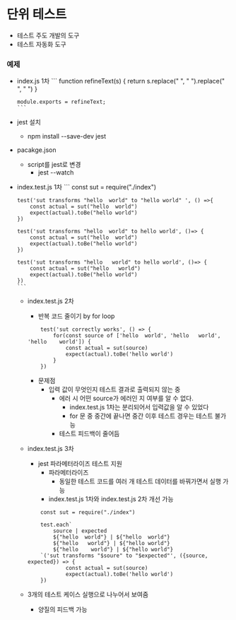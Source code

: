 # 단위 테스트
 - 테스트 주도 개발의 도구
 - 테스트 자동화 도구

### 예제
  - index.js 1차
        ```
        function refineText(s) {
            return s.replace("   ", " ").replace(" ", " ")
        } 

        module.exports = refineText;
        ```
  - jest 설치
    - npm install --save-dev jest
  - pacakge.json
    - script를 jest로 변경
      - jest --watch
  - index.test.js 1차
        ```
        const sut = require("./index") 

        test('sut transforms "hello  world" to "hello world" ', () =>{
            const actual = sut("hello  world")
            expect(actual).toBe("hello world")
        })

        test('sut transforms "hello  world" to hello world', ()=> {
            const actual = sut("hello  world")
            expect(actual).toBe("hello world")
        })

        test('sut transforms "hello   world" to hello world', ()=> {
            const actual = sut("hello   world")
            expect(actual).toBe("hello world")
        })
        ```
    - index.test.js 2차
      -  반복 코드 줄이기 by for loop
        ```
            test('sut correctly works', () => {
                for(const source of ['hello  world', 'hello   world', 'hello    world']) {
                    const actual = sut(source)
                    expect(actual).toBe('hello world')
                }
            })
        ```
      - 문제점
        - 입력 값이 무엇인지 테스트 결과로 출력되지 않는 중
          - 에러 시 어떤 source가 에러인 지 여부를 알 수 없다.
            - index.test.js 1차는 분리되어서 입력값을 알 수 있었다
            - for 문 중 중간에 끝나면 중간 이후 테스트 경우는 테스트 불가능
          - 테스트 피드백이 줄어듬

    - index.test.js 3차
      -  jest 파라메터라이즈 테스트 지원
         -  파라메터라이즈
            - 동일한 테스트 코드를 여러 개 테스트 데이터를 바꿔가면서 실행 가능
         - index.test.js 1차와 index.test.js 2차 개선 가능
        ```
            const sut = require("./index")

            test.each`
                source | expected
                ${"hello  world"} | ${"hello  world"}
                ${"hello   world"} | ${"hello world"}
                ${"hello    world"} | ${"hello world"}
            `('sut transforms "$soure" to "$expected"', ({source, expected}) => {   
                    const actual = sut(source)
                    expect(actual).toBe('hello world')
            })
      ``` 
     - 3개의 테스트 케이스 실행으로 나누어서 보여줌
       - 양질의 피드백 가능